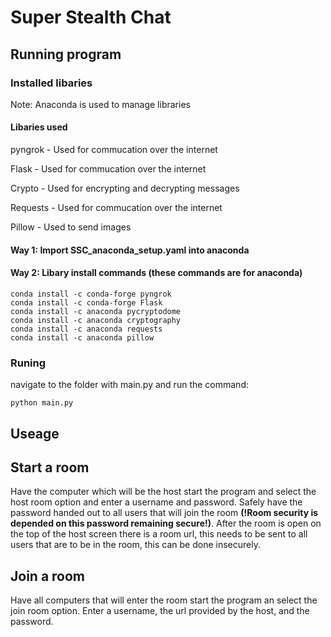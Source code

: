 # Super Stealth Chat

## Running program

### Installed libaries

Note: Anaconda is used to manage libraries

#### Libaries used

pyngrok - Used for commucation over the internet

Flask - Used for commucation over the internet

Crypto - Used for encrypting and decrypting messages

Requests - Used for commucation over the internet

Pillow - Used to send images

#### Way 1: Import SSC_anaconda_setup.yaml into anaconda

#### Way 2: Libary install commands (these commands are for anaconda)

```
conda install -c conda-forge pyngrok
conda install -c conda-forge Flask
conda install -c anaconda pycryptodome
conda install -c anaconda cryptography
conda install -c anaconda requests
conda install -c anaconda pillow
```

### Runing

navigate to the folder with main.py and run the command:
```
python main.py
```

## Useage

## Start a room

Have the computer which will be the host start the program and select the host room option and enter a username and password. Safely have the password handed out to all users that will join the room **(!Room security is depended on this password remaining secure!)**. After the room is open on the top of the host screen there is a room url, this needs to be sent to all users that are to be in the room, this can be done insecurely.

## Join a room

Have all computers that will enter the room start the program an select the join room option. Enter a username, the url provided by the host, and the password.
